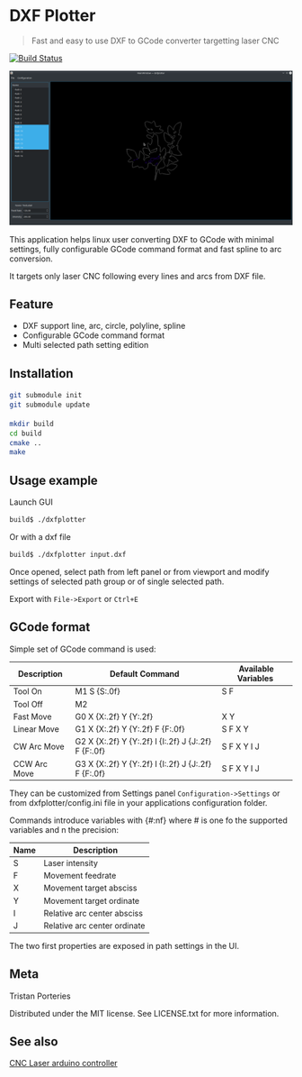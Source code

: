 # DXF Plotter

> Fast and easy to use DXF to GCode converter targetting laser CNC


[![Build Status](https://travis-ci.com/panzergame/dxfplotter.svg?branch=develop)](https://travis-ci.com/panzergame/dxfplotter)

![](doc/screen.png)

This application helps linux user converting DXF to GCode with minimal settings, fully configurable GCode command format and fast spline to arc conversion. 

It targets only laser CNC following every lines and arcs from DXF file.


## Feature

* DXF support line, arc, circle, polyline, spline
* Configurable GCode command format
* Multi selected path setting edition

## Installation

```sh
git submodule init
git submodule update

mkdir build
cd build
cmake ..
make
```

## Usage example

Launch GUI

```sh
build$ ./dxfplotter
```

Or with a dxf file

```sh
build$ ./dxfplotter input.dxf
```

Once opened, select path from left panel or from viewport and modify settings of selected path group or of single selected path. 

Export with `File->Export` or `Ctrl+E`

## GCode format

Simple set of GCode command is used:


| Description | Default Command | Available Variables |
| - | - | - |
| Tool On | M1 S \{S:.0f} | S F |
| Tool Off | M2 | |
| Fast Move | G0 X \{X:.2f} Y \{Y:.2f} | X Y |
| Linear Move | G1 X \{X:.2f} Y \{Y:.2f} F \{F:.0f} | S F X Y |
| CW Arc Move | G2 X \{X:.2f} Y \{Y:.2f} I \{I:.2f} J \{J:.2f} F \{F:.0f} | S F X Y I J |
| CCW Arc Move | G3 X \{X:.2f} Y \{Y:.2f} I \{I:.2f} J \{J:.2f} F \{F:.0f} | S F X Y I J |

They can be customized from Settings panel `Configuration->Settings` or from dxfplotter/config.ini file in your applications configuration folder.

Commands introduce variables with {#:nf} where # is one fo the supported variables and n the precision: 

| Name | Description |
| - | - |
| S | Laser intensity |
| F | Movement feedrate |
| X | Movement target absciss |
| Y | Movement target ordinate|
| I | Relative arc center absciss |
| J | Relative arc center ordinate |

The two first properties are exposed in path settings in the UI.

## Meta

Tristan Porteries

Distributed under the MIT license. See LICENSE.txt for more information.

## See also

[CNC Laser arduino controller](https://github.com/panzergame/cnclaser)
